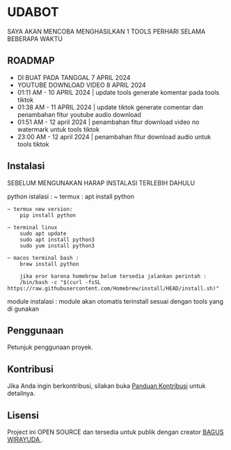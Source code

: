 # UDABOT

SAYA AKAN MENCOBA MENGHASILKAN 1 TOOLS PERHARI SELAMA BEBERAPA WAKTU

## ROADMAP

- DI BUAT PADA TANGGAL 7 APRIL 2024
- YOUTUBE DOWNLOAD VIDEO 8 APRIL 2024
- 01:11 AM - 10 APRIL 2024 | update tools generate komentar pada tools tiktok
- 01:38 AM - 11 APRIL 2024 | update tiktok generate comentar dan penambahan fitur youtube audio download
- 01:51 AM - 12 april 2024 | penambahan fitur download video no watermark untuk tools tiktok
- 23:00 AM - 12 april 2024 | penambahan fitur download audio   untuk tools tiktok


## Instalasi

SEBELUM MENGUNAKAN HARAP INSTALASI TERLEBIH DAHULU

python istalasi :
    ~ termux : 
        apt install python 

    ~ termux new version:
        pip install python

    ~ terminal linux 
        sudo apt update
        sudo apt install python3
        sudo yum install python3

    ~ macos terminal bash :
        brew install python

        jika eror karena homebrow belum tersedia jalankan perintah :
        /bin/bash -c "$(curl -fsSL https://raw.githubusercontent.com/Homebrew/install/HEAD/install.sh)"

module instalasi :
    module akan otomatis terinstall sesuai dengan tools yang di gunakan



## Penggunaan

Petunjuk penggunaan proyek.

## Kontribusi

Jika Anda ingin berkontribusi, silakan buka [Panduan Kontribusi](https://github.com/baguswry2001/udabot) untuk detailnya.

## Lisensi

Project ini OPEN SOURCE  dan tersedia untuk publik dengan creator [ BAGUS WIRAYUDA ](t.me/baguswry101101).

